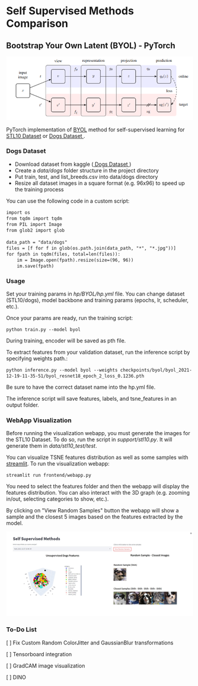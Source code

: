 # **Self Supervised Methods Comparison**

## **Bootstrap Your Own Latent (BYOL) - PyTorch**

<p align="center">
    <img src="static/byol_diagram.png" width="600px"></img>
</p>

PyTorch implementation of <a href="https://arxiv.org/abs/2006.07733">BYOL</a> method for self-supervised learning for <a href="https://cs.stanford.edu/~acoates/stl10/"> STL10 Dataset</a> or <a href="https://www.kaggle.com/michaelfumery/unlabeled-stanford-dags-dataset"> Dogs Dataset </a>.


### **Dogs Dataset**

* Download dataset from kaggle (<a href="https://www.kaggle.com/michaelfumery/unlabeled-stanford-dags-dataset"> Dogs Dataset </a>)
* Create a *data/dogs* folder structure in the project directory
* Put train, test, and list_breeds.csv into data/dogs directory
* Resize all dataset images in a square format (e.g. 96x96) to speed up the training process

You can use the following code in a custom script:
```
import os
from tqdm import tqdm
from PIL import Image
from glob2 import glob

data_path = "data/dogs"
files = [f for f in glob(os.path.join(data_path, "*", "*.jpg"))]
for fpath in tqdm(files, total=len(files)):
    im = Image.open(fpath).resize(size=(96, 96))
    im.save(fpath)
```


### **Usage**

Set your training params in *hp/BYOL/hp.yml* file. You can change dataset (STL10/dogs), model backbone and training params (epochs, lr, scheduler, etc.). 

Once your params are ready, run the training script:

```
python train.py --model byol
```
During training, encoder will be saved as pth file.

To extract features from your validation dataset, run the inference script by specifying weights path.:
```
python inference.py --model byol --weights checkpoints/byol/byol_2021-12-19-11-35-51/byol_resnet18_epoch_2_loss_0.1236.pth
```
Be sure to have the correct dataset name into the hp.yml file.

The inference script will save features, labels, and tsne_features in an output folder.

### **WebApp Visualization**

Before running the visualization webapp, you must generate the images for the STL10 Dataset. To do so, run the script in *support/stl10.py*. It will generate them in *data/stl10_test/test*.


You can visualize TSNE features distribution as well as some samples with <a href="https://streamlit.io">streamlit</a>. To run the visualization webapp:

```
streamlit run frontend/webapp.py
```
You need to select the features folder and then the webapp will display the features distribution. You can also interact with the 3D graph (e.g. zooming in/out, selecting categories to show, etc.). 

By clicking on "View Random Samples" button the webapp will show a sample and the closest 5 images based on the features extracted by the model.

<p align="center">
    <img src="static/streamlit.jpg" width="700px"></img>
</p>


### **To-Do List**


[ ] Fix Custom Random ColorJitter and GaussianBlur transformations 

[ ] Tensorboard integration

[ ] GradCAM image visualization

[ ] DINO



